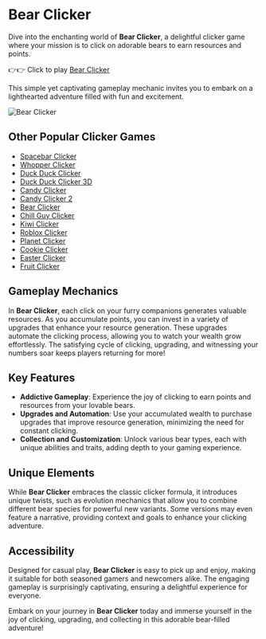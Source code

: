 # Bear Clicker

Dive into the enchanting world of **Bear Clicker**, a delightful clicker game where your mission is to click on adorable bears to earn resources and points.

👉👉 Click to play [Bear Clicker](https://playclickergames.org/game/bear-clicker)

 This simple yet captivating gameplay mechanic invites you to embark on a lighthearted adventure filled with fun and excitement.

![Bear Clicker](https://game.playclickergames.org/202502102206935.png)

## Other Popular Clicker Games
- [Spacebar Clicker](https://playclickergames.org/game/spacebar-clicker)
- [Whopper Clicker](https://playclickergames.org/game/whopper-clicker)
- [Duck Duck Clicker](https://playclickergames.org/game/duck-duck-clicker)
- [Duck Duck Clicker 3D](https://playclickergames.org/game/duck-duck-clicker-3d)
- [Candy Clicker](https://playclickergames.org/game/candy-clicker)
- [Candy Clicker 2](https://playclickergames.org/game/candy-clicker-2)
- [Bear Clicker](https://playclickergames.org/game/bear-clicker)
- [Chill Guy Clicker](https://playclickergames.org/game/chill-guy-clicker)
- [Kiwi Clicker](https://playclickergames.org/game/kiwi-clicker)
- [Roblox Clicker](https://playclickergames.org/game/roblox-clicker)
- [Planet Clicker](https://playclickergames.org/game/planet-clicker)
- [Cookie Clicker](https://playclickergames.org/game/cookie-clicker)
- [Easter Clicker](https://playclickergames.org/game/easter-clicker)
- [Fruit Clicker](https://playclickergames.org/game/fruit-clicker)

## Gameplay Mechanics

In **Bear Clicker**, each click on your furry companions generates valuable resources. As you accumulate points, you can invest in a variety of upgrades that enhance your resource generation. These upgrades automate the clicking process, allowing you to watch your wealth grow effortlessly. The satisfying cycle of clicking, upgrading, and witnessing your numbers soar keeps players returning for more!

## Key Features

- **Addictive Gameplay**: Experience the joy of clicking to earn points and resources from your lovable bears.
- **Upgrades and Automation**: Use your accumulated wealth to purchase upgrades that improve resource generation, minimizing the need for constant clicking.
- **Collection and Customization**: Unlock various bear types, each with unique abilities and traits, adding depth to your gaming experience.

## Unique Elements

While **Bear Clicker** embraces the classic clicker formula, it introduces unique twists, such as evolution mechanics that allow you to combine different bear species for powerful new variants. Some versions may even feature a narrative, providing context and goals to enhance your clicking adventure.

## Accessibility

Designed for casual play, **Bear Clicker** is easy to pick up and enjoy, making it suitable for both seasoned gamers and newcomers alike. The engaging gameplay is surprisingly captivating, ensuring a delightful experience for everyone.

Embark on your journey in **Bear Clicker** today and immerse yourself in the joy of clicking, upgrading, and collecting in this adorable bear-filled adventure!

